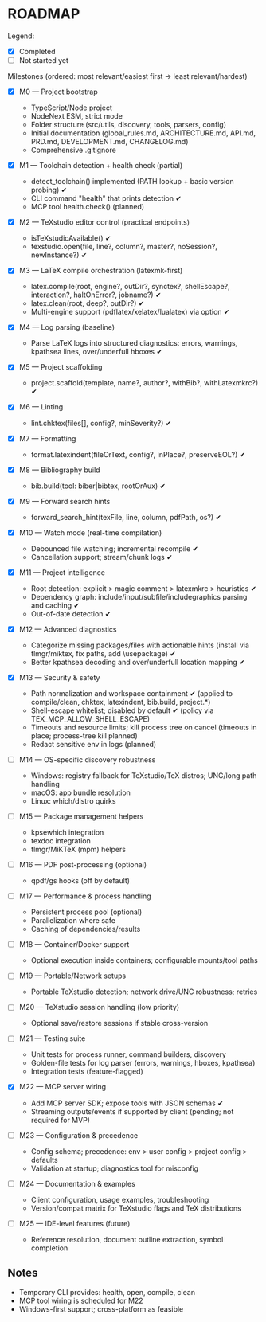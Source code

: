 # ROADMAP

Legend:
- [x] Completed
- [ ] Not started yet

Milestones (ordered: most relevant/easiest first → least relevant/hardest)

- [x] M0 — Project bootstrap
  - TypeScript/Node project
  - NodeNext ESM, strict mode
  - Folder structure (src/utils, discovery, tools, parsers, config)
  - Initial documentation (global_rules.md, ARCHITECTURE.md, API.md, PRD.md, DEVELOPMENT.md, CHANGELOG.md)
  - Comprehensive .gitignore

- [x] M1 — Toolchain detection + health check (partial)
  - detect_toolchain() implemented (PATH lookup + basic version probing) ✔
  - CLI command "health" that prints detection ✔
  - MCP tool health.check() (planned)

- [x] M2 — TeXstudio editor control (practical endpoints)
  - isTeXstudioAvailable() ✔
  - texstudio.open(file, line?, column?, master?, noSession?, newInstance?) ✔

- [x] M3 — LaTeX compile orchestration (latexmk-first)
  - latex.compile(root, engine?, outDir?, synctex?, shellEscape?, interaction?, haltOnError?, jobname?) ✔
  - latex.clean(root, deep?, outDir?) ✔
  - Multi-engine support (pdflatex/xelatex/lualatex) via option ✔

- [x] M4 — Log parsing (baseline)
  - Parse LaTeX logs into structured diagnostics: errors, warnings, kpathsea lines, over/underfull hboxes ✔

- [x] M5 — Project scaffolding
  - project.scaffold(template, name?, author?, withBib?, withLatexmkrc?) ✔

- [x] M6 — Linting
  - lint.chktex(files[], config?, minSeverity?) ✔

- [x] M7 — Formatting
  - format.latexindent(fileOrText, config?, inPlace?, preserveEOL?) ✔

- [x] M8 — Bibliography build
  - bib.build(tool: biber|bibtex, rootOrAux) ✔

- [x] M9 — Forward search hints
  - forward_search_hint(texFile, line, column, pdfPath, os?) ✔

- [x] M10 — Watch mode (real-time compilation)
  - Debounced file watching; incremental recompile ✔
  - Cancellation support; stream/chunk logs ✔

- [x] M11 — Project intelligence
  - Root detection: explicit > magic comment > latexmkrc > heuristics ✔
  - Dependency graph: include/input/subfile/includegraphics parsing and caching ✔
  - Out-of-date detection ✔

- [x] M12 — Advanced diagnostics
  - Categorize missing packages/files with actionable hints (install via tlmgr/miktex, fix paths, add \usepackage) ✔
  - Better kpathsea decoding and over/underfull location mapping ✔

- [x] M13 — Security & safety
  - Path normalization and workspace containment ✔ (applied to compile/clean, chktex, latexindent, bib.build, project.*)
  - Shell-escape whitelist; disabled by default ✔ (policy via TEX_MCP_ALLOW_SHELL_ESCAPE)
  - Timeouts and resource limits; kill process tree on cancel (timeouts in place; process-tree kill planned)
  - Redact sensitive env in logs (planned)

- [ ] M14 — OS-specific discovery robustness
  - Windows: registry fallback for TeXstudio/TeX distros; UNC/long path handling
  - macOS: app bundle resolution
  - Linux: which/distro quirks

- [ ] M15 — Package management helpers
  - kpsewhich integration
  - texdoc integration
  - tlmgr/MiKTeX (mpm) helpers

- [ ] M16 — PDF post-processing (optional)
  - qpdf/gs hooks (off by default)

- [ ] M17 — Performance & process handling
  - Persistent process pool (optional)
  - Parallelization where safe
  - Caching of dependencies/results

- [ ] M18 — Container/Docker support
  - Optional execution inside containers; configurable mounts/tool paths

- [ ] M19 — Portable/Network setups
  - Portable TeXstudio detection; network drive/UNC robustness; retries

- [ ] M20 — TeXstudio session handling (low priority)
  - Optional save/restore sessions if stable cross-version

- [ ] M21 — Testing suite
  - Unit tests for process runner, command builders, discovery
  - Golden-file tests for log parser (errors, warnings, hboxes, kpathsea)
  - Integration tests (feature-flagged)

- [x] M22 — MCP server wiring
  - Add MCP server SDK; expose tools with JSON schemas ✔
  - Streaming outputs/events if supported by client (pending; not required for MVP)

- [ ] M23 — Configuration & precedence
  - Config schema; precedence: env > user config > project config > defaults
  - Validation at startup; diagnostics tool for misconfig

- [ ] M24 — Documentation & examples
  - Client configuration, usage examples, troubleshooting
  - Version/compat matrix for TeXstudio flags and TeX distributions

- [ ] M25 — IDE-level features (future)
  - Reference resolution, document outline extraction, symbol completion

## Notes
- Temporary CLI provides: health, open, compile, clean
- MCP tool wiring is scheduled for M22
- Windows-first support; cross-platform as feasible
